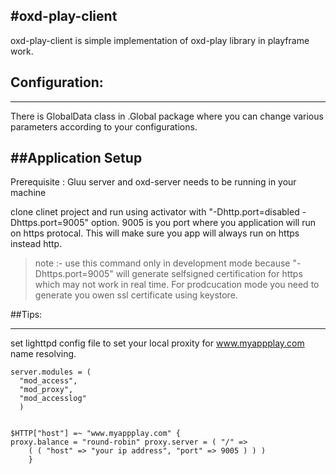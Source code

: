 
#oxd-play-client
----
oxd-play-client is simple implementation of oxd-play library in playframe work.


## Configuration:

---

There is GlobalData class in .Global package where you can change various parameters according to your configurations.



##Application Setup
---

Prerequisite : Gluu server and oxd-server needs to be running in your machine

clone clinet project and run using activator with "-Dhttp.port=disabled -Dhttps.port=9005" option.
9005 is you port where you application will run on https protocal. This will make sure you app will always run on https instead http.

>note :- use this command only in development mode because "-Dhttps.port=9005" will generate selfsigned certification for https which may not work in real time. For prodcucation mode you need to generate you owen ssl certificate using keystore.


##Tips:

---

   set lighttpd config file to set your local proxity for www.myappplay.com name resolving.

    server.modules = (
      "mod_access",
      "mod_proxy",
      "mod_accesslog"
      )


    $HTTP["host"] =~ "www.myappplay.com" {
    proxy.balance = "round-robin" proxy.server = ( "/" =>
        ( ( "host" => "your ip address", "port" => 9005 ) ) )
        }

